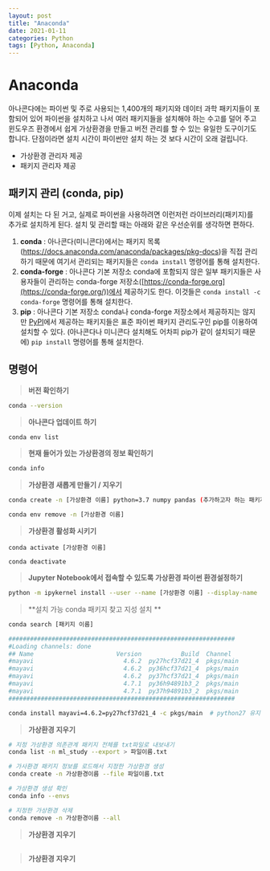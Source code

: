 ```yaml
---
layout: post
title: "Anaconda"
date: 2021-01-11
categories: Python
tags: [Python, Anaconda]
---
```






# Anaconda

아나콘다에는 파이썬 및 주로 사용되는 1,400개의 패키지와 데이터 과학 패키지들이 포함되어 있어 파이썬을 설치하고 나서 여러 패키지들을 설치해야 하는 수고를 덜어 주고 윈도우즈 환경에서 쉽게 가상환경을 만들고 버전 관리를 할 수 있는 유일한 도구이기도 합니다. 단점이라면 설치 시간이 파이썬만 설치 하는 것 보다 시간이 오래 걸립니다.

- 가상환경 관리자 제공
- 패키지 관리자 제공



## 패키지 관리 (conda, pip)

이제 설치는 다 된 거고, 실제로 파이썬을 사용하려면 이런저런 라이브러리(패키지)를 추가로 설치하게 된다. 설치 및 관리할 때는 아래와 같은 우선순위를 생각하면 편하다.

1. **conda** : 아나콘다(미니콘다)에서는 패키지 목록 (https://docs.anaconda.com/anaconda/packages/pkg-docs)을 직접 관리하기 때문에 여기서 관리되는 패키지들은 `conda install` 명령어를 통해 설치한다.
2. **conda-forge** : 아나콘다 기본 저장소 conda에 포함되지 않은 일부 패키지들은 사용자들이 관리하는 conda-forge 저장소([https://conda-forge.org](https://conda-forge.org/))에서 제공하기도 한다. 이것들은 `conda install -c conda-forge` 명령어를 통해 설치한다.
3. **pip** : 아나콘다 기본 저장소 conda나 conda-forge 저장소에서 제공하지는 않지만 [PyPI](https://pypi.org/)에서 제공하는 패키지들은 표준 파이썬 패키지 관리도구인 pip를 이용하여 설치할 수 있다. (아나콘다나 미니콘다 설치해도 어차피 pip가 같이 설치되기 때문에) `pip install` 명령어를 통해 설치한다.



## 명령어

> **버전 확인하기**

```bash
conda --version
```



> **아나콘다 업데이트 하기**

```bash
conda env list
```



> **현재 들어가 있는 가상환경의 정보 확인하기**

```bash
conda info
```



> **가상환경 새롭게 만들기 / 지우기**

```bash
conda create -n [가상환경 이름] python=3.7 numpy pandas (추가하고자 하는 패키지를 이렇게 추가해줌)

conda env remove -n [가상환경 이름] 
```



> **가상환경 활성화 시키기**

```
conda activate [가상환경 이름]

conda deactivate
```



> **Jupyter Notebook에서 접속할 수 있도록 가상환경 파이썬 환경설정하기**

```bash
python -m ipykernel install --user --name [가상환경 이름] --display-name "[표기하고자 하는 이름]"

```





> **설치 가능  conda 패키지 찾고 지성 설치 **

```bash
conda search [패키지 이름]

###############################################################
#Loading channels: done
## Name                       Version           Build  Channel             
#mayavi                         4.6.2  py27hcf37d21_4  pkgs/main           
#mayavi                         4.6.2  py36hcf37d21_4  pkgs/main           
#mayavi                         4.6.2  py37hcf37d21_4  pkgs/main           
#mayavi                         4.7.1  py36h94891b3_2  pkgs/main           
#mayavi                         4.7.1  py37h94891b3_2  pkgs/main 
###############################################################

conda install mayavi=4.6.2=py27hcf37d21_4 -c pkgs/main  # python27 유지

```







> **가상환경 지우기**

```bash
# 지정 가상환경 의존관계 패키지 전체를 txt파일로 내보내기
conda list -n ml_study --export > 파일이름.txt

# 가사환경 패키지 정보를 로드해서 지정한 가상환경 생성
conda create -n 가상환경이름 --file 파일이름.txt

# 가상환경 생성 확인
conda info --envs

# 지정한 가상환경 삭제
conda remove -n 가상환경이름 --all
```







> **가상환경 지우기**

```bash

```

























> **가상환경 지우기**

```bash

```



